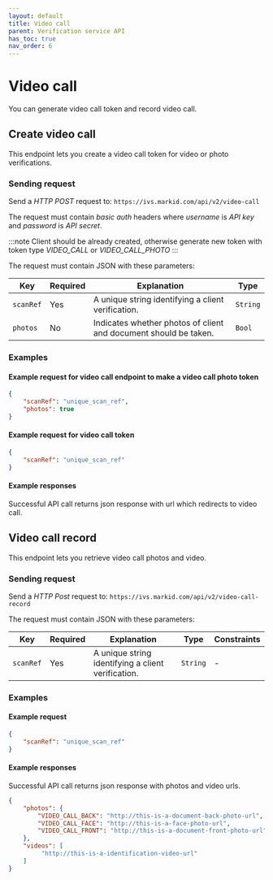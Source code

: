 ```yaml
---
layout: default
title: Video call
parent: Verification service API
has_toc: true
nav_order: 6
---
```


# Video call

You can generate video call token and record video call.

## Create video call

This endpoint lets you create a video call token for video or photo verifications.

### Sending request
Send a *HTTP POST* request to: `https://ivs.markid.com/api/v2/video-call`

The request must contain *basic auth* headers where *username* is *API key* and *password* is *API secret*.

:::note
Client should be already created, otherwise generate new token with token type *VIDEO_CALL* or *VIDEO_CALL_PHOTO* 
:::

The request must contain JSON with these parameters:

|     Key    | Required |              Explanation              |   Type   | 
| -----------| -------- | ------------------------------------- | -------- | 
| `scanRef`  | Yes      | A unique string identifying a client verification.            | `String` | 
| `photos`   | No       | Indicates whether photos of client and document should be taken.| `Bool` | 

### Examples
#### Example request for video call endpoint to make a video call photo token

```json
{
    "scanRef": "unique_scan_ref",
    "photos": true
}
```
#### Example request for video call token

```json
{
    "scanRef": "unique_scan_ref"
}
```

#### Example responses
Successful API call returns json response with url which redirects to video call.

## Video call record

This endpoint lets you retrieve video call photos and video.

### Sending request
Send a *HTTP Post* request to: `https://ivs.markid.com/api/v2/video-call-record`

The request must contain JSON with these parameters:

|     Key    | Required |              Explanation              |   Type   |                                     Constraints  |
| -----------| -------- | ------------------------------------- | -------- | ------------------------------------------------------------------------------------------------ |
| `scanRef`  | Yes      | A unique string identifying a client verification. | `String` | -                                                                                                |

### Examples
#### Example request 

```json
{
    "scanRef": "unique_scan_ref"
}
```

#### Example responses
Successful API call returns json response with photos and video urls.
```json
{
    "photos": {
        "VIDEO_CALL_BACK": "http://this-is-a-document-back-photo-url",
        "VIDEO_CALL_FACE": "http://this-is-a-face-photo-url",
        "VIDEO_CALL_FRONT": "http://this-is-a-document-front-photo-url"
    },
    "videos": [
         "http://this-is-a-identification-video-url"
    ]
}
```
